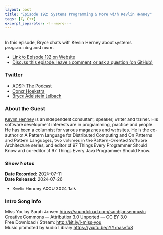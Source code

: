 ```yaml
---
layout: post
title: "Episode 192: Systems Programming & More with Kevlin Henney"
tags: [C, C++]
excerpt_separator: <!--more-->
---
```


<div id="buzzsprout-player-15480036"></div><script src="https://www.buzzsprout.com/1501960/15480036-episode-192-systems-programming-more-with-kevlin-henney.js?container_id=buzzsprout-player-15480036&player=small" type="text/javascript" charset="utf-8"></script>

<br>In this episode, Bryce chats with Kevlin Henney about systems programming and more.

<!--more-->

* [Link to Episode 192 on Website](https://adspthepodcast.com/2024/07/26/Episode-192.html)
* [Discuss this episode, leave a comment, or ask a question (on GitHub)](https://github.com/codereport/adsp2/discussions/91)

### Twitter
 
* [ADSP: The Podcast](https://twitter.com/adspthepodcast)
* [Conor Hoekstra](https://twitter.com/code_report)
* [Bryce Adelstein Lelbach](https://twitter.com/blelbach)

### About the Guest

[Kevlin Henney](https://x.com/KevlinHenney) is an independent consultant, speaker, writer and trainer. His software development interests are in programming, practice and people. He has been a columnist for various magazines and websites. He is the co-author of A Pattern Language for Distributed Computing and On Patterns and Pattern Languages, two volumes in the Pattern-Oriented Software Architecture series, and editor of 97 Things Every Programmer Should Know and co-editor of 97 Things Every Java Programmer Should Know.

### Show Notes

**Date Recorded:** 2024-07-11 <br>
**Date Released:** 2024-07-26

* Kevlin Henney ACCU 2024 Talk

### Intro Song Info
 
Miss You by Sarah Jansen https://soundcloud.com/sarahjansenmusic<br>
Creative Commons — Attribution 3.0 Unported — CC BY 3.0<br>
Free Download / Stream: http://bit.ly/l-miss-you<br>
Music promoted by Audio Library https://youtu.be/iYYxnasvfx8<br>
